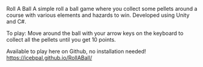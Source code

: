 Roll A Ball
A simple roll a ball game where you collect some pellets around a course with various elements and hazards to win. 
Developed using Unity and C#. 
 
To play:
Move around the ball with your arrow keys on the keyboard to collect all the pellets until you get 10 points.

Available to play here on Github, no installation needed! https://icebpal.github.io/RollABall/
